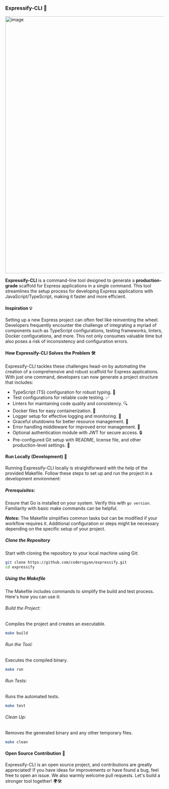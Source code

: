 ### Expressify-CLI 🚀<br/>

<img width="814" alt="image" src="https://github.com/user-attachments/assets/03279330-9a0e-4e7d-9631-e4bd57cc6c17" />


<!--<img src="./assets/expressify-logo.png" height="200px" style="border-radius:50px"/><br/>-->

**Expressify-CLI** is a command-line tool designed to generate a **production-grade** scaffold for Express applications in a single command. This tool streamlines the setup process for developing Express applications with JavaScript/TypeScript, making it faster and more efficient.

#### Inspiration 💡

Setting up a new Express project can often feel like reinventing the wheel. Developers frequently encounter the challenge of integrating a myriad of components such as TypeScript configurations, testing frameworks, linters, Docker configurations, and more. This not only consumes valuable time but also poses a risk of inconsistency and configuration errors.

#### How Expressify-CLI Solves the Problem 🛠️

Expressify-CLI tackles these challenges head-on by automating the creation of a comprehensive and robust scaffold for Express applications. With just one command, developers can now generate a project structure that includes:

-   TypeScript (TS) configuration for robust typing. 📐
-   Test configurations for reliable code testing. ✅
-   Linters for maintaining code quality and consistency. 🔍
-   Docker files for easy containerization. 🐳
-   Logger setup for effective logging and monitoring. 📝
-   Graceful shutdowns for better resource management. 🧘
-   Error handling middleware for improved error management. 🚫
-   Optional authentication module with JWT for secure access. 🔒
-   Pre-configured Git setup with README, license file, and other production-level settings. 📄

#### Run Locally (Development) 🚀

Running Expressify-CLI locally is straightforward with the help of the provided Makefile.
Follow these steps to set up and run the project in a development environment:


##### Prerequisites:

Ensure that Go is installed on your system. Verify this with `go version`.
Familiarity with basic make commands can be helpful.

**_Notes:_**
The Makefile simplifies common tasks but can be modified if your workflow requires it.
Additional configuration or steps might be necessary depending on the specific setup of your project.

##### Clone the Repository

Start with cloning the repository to your local machine using Git:

```bash
git clone https://github.com/codersgyan/expressify.git
cd expressify
```

##### Using the Makefile

The Makefile includes commands to simplify the build and test process. Here's how you can use it:

###### Build the Project:

Compiles the project and creates an executable.

```bash
make build
```

###### Run the Tool:

Executes the compiled binary.

```bash
make run
```

###### Run Tests:

Runs the automated tests.

```bash
make test
```

###### Clean Up:

Removes the generated binary and any other temporary files.

```bash
make clean
```

#### Open Source Contribution 🤝

Expressify-CLI is an open source project, and contributions are greatly appreciated! If you have ideas for improvements or have found a bug, feel free to open an issue. We also warmly welcome pull requests. Let's build a stronger tool together! 🌍🛠️
